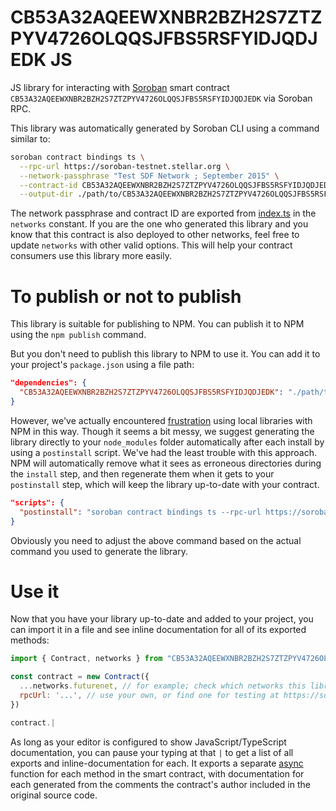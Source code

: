 # CB53A32AQEEWXNBR2BZH2S7ZTZPYV4726OLQQSJFBS5RSFYIDJQDJEDK JS

JS library for interacting with [Soroban](https://soroban.stellar.org/) smart contract `CB53A32AQEEWXNBR2BZH2S7ZTZPYV4726OLQQSJFBS5RSFYIDJQDJEDK` via Soroban RPC.

This library was automatically generated by Soroban CLI using a command similar to:

```bash
soroban contract bindings ts \
  --rpc-url https://soroban-testnet.stellar.org \
  --network-passphrase "Test SDF Network ; September 2015" \
  --contract-id CB53A32AQEEWXNBR2BZH2S7ZTZPYV4726OLQQSJFBS5RSFYIDJQDJEDK \
  --output-dir ./path/to/CB53A32AQEEWXNBR2BZH2S7ZTZPYV4726OLQQSJFBS5RSFYIDJQDJEDK
```

The network passphrase and contract ID are exported from [index.ts](./src/index.ts) in the `networks` constant. If you are the one who generated this library and you know that this contract is also deployed to other networks, feel free to update `networks` with other valid options. This will help your contract consumers use this library more easily.

# To publish or not to publish

This library is suitable for publishing to NPM. You can publish it to NPM using the `npm publish` command.

But you don't need to publish this library to NPM to use it. You can add it to your project's `package.json` using a file path:

```json
"dependencies": {
  "CB53A32AQEEWXNBR2BZH2S7ZTZPYV4726OLQQSJFBS5RSFYIDJQDJEDK": "./path/to/this/folder"
}
```

However, we've actually encountered [frustration](https://github.com/stellar/soroban-example-dapp/pull/117#discussion_r1232873560) using local libraries with NPM in this way. Though it seems a bit messy, we suggest generating the library directly to your `node_modules` folder automatically after each install by using a `postinstall` script. We've had the least trouble with this approach. NPM will automatically remove what it sees as erroneous directories during the `install` step, and then regenerate them when it gets to your `postinstall` step, which will keep the library up-to-date with your contract.

```json
"scripts": {
  "postinstall": "soroban contract bindings ts --rpc-url https://soroban-testnet.stellar.org --network-passphrase \"Test SDF Network ; September 2015\" --id CB53A32AQEEWXNBR2BZH2S7ZTZPYV4726OLQQSJFBS5RSFYIDJQDJEDK --name CB53A32AQEEWXNBR2BZH2S7ZTZPYV4726OLQQSJFBS5RSFYIDJQDJEDK"
}
```

Obviously you need to adjust the above command based on the actual command you used to generate the library.

# Use it

Now that you have your library up-to-date and added to your project, you can import it in a file and see inline documentation for all of its exported methods:

```js
import { Contract, networks } from "CB53A32AQEEWXNBR2BZH2S7ZTZPYV4726OLQQSJFBS5RSFYIDJQDJEDK"

const contract = new Contract({
  ...networks.futurenet, // for example; check which networks this library exports
  rpcUrl: '...', // use your own, or find one for testing at https://soroban.stellar.org/docs/reference/rpc#public-rpc-providers
})

contract.|
```

As long as your editor is configured to show JavaScript/TypeScript documentation, you can pause your typing at that `|` to get a list of all exports and inline-documentation for each. It exports a separate [async](https://developer.mozilla.org/en-US/docs/Web/JavaScript/Reference/Statements/async_function) function for each method in the smart contract, with documentation for each generated from the comments the contract's author included in the original source code.
